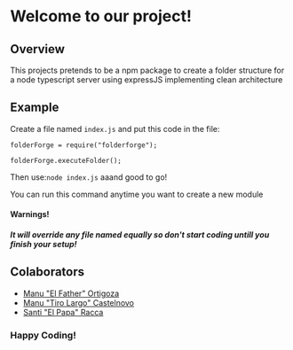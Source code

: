 # Welcome to our project!

## Overview

This projects pretends to be a npm package to create a folder structure for a node typescript server using expressJS implementing clean architecture

## Example
Create a file named `index.js` and put this code in the file:
<pre><code>folderForge = require("folderforge");

folderForge.executeFolder();
</code></pre>

Then use:`node index.js` aaand good to go!

You can run this command anytime you want to create a new module

#### Warnings!
##### It will override any file named equally so don't start coding untill you finish your setup!

## Colaborators

<ul>
  <li><a href="https://github.com/doggbmx/">Manu "El Father" Ortigoza</a></li>
   <li><a href="https://github.com/manucastelnovo/">Manu "Tiro Largo" Castelnovo</a></li>
   <li><a href="https://github.com/santiracca/">Santi "El Papa" Racca</a></li>
</ul>

### Happy Coding!
